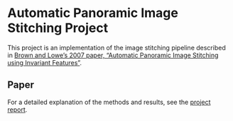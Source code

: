 # Automatic Panoramic Image Stitching Project
This project is an implementation of the image stitching pipeline described in
[Brown and Lowe’s 2007 paper, “Automatic Panoramic Image Stitching using Invariant Features”](./automatic_panoramic_image_stitching_using_invariant_features.pdf).


## Paper
For a detailed explanation of the methods and results, see the [project report](./report.pdf).
